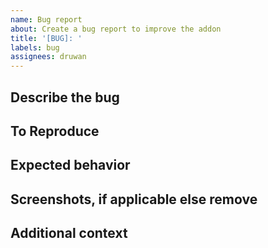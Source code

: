 ```yaml
---
name: Bug report
about: Create a bug report to improve the addon
title: '[BUG]: '
labels: bug
assignees: druwan
---
```


## Describe the bug

## To Reproduce

## Expected behavior

## Screenshots, if applicable else remove

## Additional context
